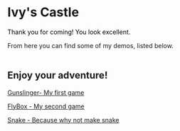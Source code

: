 # Ivy's Castle

<html>
  <body id="body"/>
  <p style="color: black">
  Thank you for coming! You look excellent. <br>

  From here you can find some of my demos, listed below. <br>
  <br>
  </p>
</html>

## Enjoy your adventure!
[Gunslinger- My first game](https://whcampbell.github.io/Gunslinger/)

[FlyBox - My second game](https://whcampbell.github.io/FlyBox/)

[Snake - Because why not make snake](https://whcampbell.github.io/Snake/)

